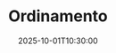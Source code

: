 ---
type: lecture
date: 2025-10-01T10:30:00
title: Ordinamento
lecture_type: Lezione
thumbnail: /static_files/presentations/lec.jpg
links:
- url: https://github.com/Informatica-per-le-biotecnologie-UniPI/web25/blob/teaching/algoritmica/4.pdf
  name: slides
- url: https://colab.research.google.com/github/Informatica-per-le-biotecnologie-UniPI/web25/blob/teaching/algoritmica/sort.ipynb
  name: notebook
hide_from_announcments: true
---